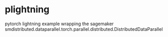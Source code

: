 # plightning
pytorch lightning example wrapping the sagemaker smdistributed.dataparallel.torch.parallel.distributed.DistributedDataParallel
